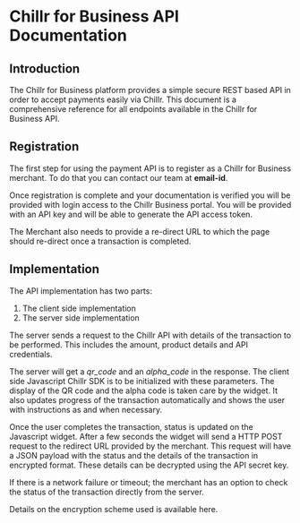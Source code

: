 # Chillr for Business API Documentation

## Introduction
The Chillr for Business platform provides a simple secure REST based API in order to accept payments easily via Chillr. This document is a comprehensive reference for all endpoints available in the Chillr for Business API.

## Registration

The first step for using the payment API is to register as a Chillr for Business merchant. To do that you can contact our team at **email-id**.

Once registration is complete and your documentation is verified you will be provided with login access to the Chillr Business portal. You will be provided with an API key and will be able to generate the API access token.

The Merchant also needs to provide a re-direct URL to which the page should re-direct once a transaction is completed.

## Implementation

The API implementation has two parts:
1. The client side implementation
2. The server side implementation

The server sends a request to the Chillr API with details of the transaction to be performed. This includes the amount, product details and API credentials.

The server will get a _qr\_code_ and an _alpha\_code_ in the response. The client side Javascript Chillr SDK is to be initialized with these parameters. The display of the QR code and the alpha code is taken care by the widget. It also updates progress of the transaction automatically and shows the user with instructions as and when necessary. 

Once the user completes the transaction, status is updated on the Javascript widget. After a few seconds the widget will send a HTTP POST request to the redirect URL provided by the merchant. This request will have a JSON payload with the status and the details of the transaction in encrypted format. These details can be decrypted using the API secret key.

If there is a network failure or timeout; the merchant has an option to check the status of the transaction directly from the server. 

Details on the encryption scheme used is available here.


